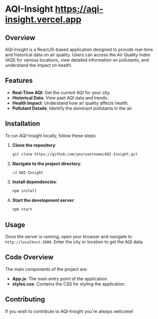 # AQI-Insight https://aqi-insight.vercel.app

## Overview
AQI-Insight is a ReactJS-based application designed to provide real-time and historical data on air quality. Users can access the Air Quality Index (AQI) for various locations, view detailed information on pollutants, and understand the impact on health.

## Features
- **Real-Time AQI**: Get the current AQI for your city.
- **Historical Data**: View past AQI data and trends.
- **Health Impact**: Understand how air quality affects health.
- **Pollutant Details**: Identify the dominant pollutants in the air.

## Installation
To run AQI-Insight locally, follow these steps:

1. **Clone the repository**:
   ```bash
   git clone https://github.com/yourusername/AQI-Insight.git
   ```

2. **Navigate to the project directory**:
   ```bash
   cd AQI-Insight
   ```

3. **Install dependencies**:
   ```bash
   npm install
   ```

4. **Start the development server**:
   ```bash
   npm start
   ```

## Usage
Once the server is running, open your browser and navigate to `http://localhost:3000`. Enter the city or location to get the AQI data.

## Code Overview
The main components of the project are:

- **App.js**: The main entry point of the application.
- **styles.css**: Contains the CSS for styling the application.

## Contributing
If you wish to contribute to AQI-Insight you're always welcome!